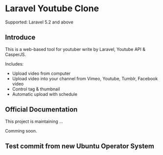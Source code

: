 # Laravel Youtube Clone
Supported: Laravel 5.2 and above

## Introduce
This is a web-based tool for youtuber write by Laravel, Youtube API & CasperJS.

Includes:
- Upload video from computer
- Upload video into your channel from Vimeo, Youtube, Tumblr, Facebook video
- Control tag & thumbnail
- Automatic upload with schedule

## Official Documentation

This project is maintaining ...

Comming soon.

## Test commit from new Ubuntu Operator System